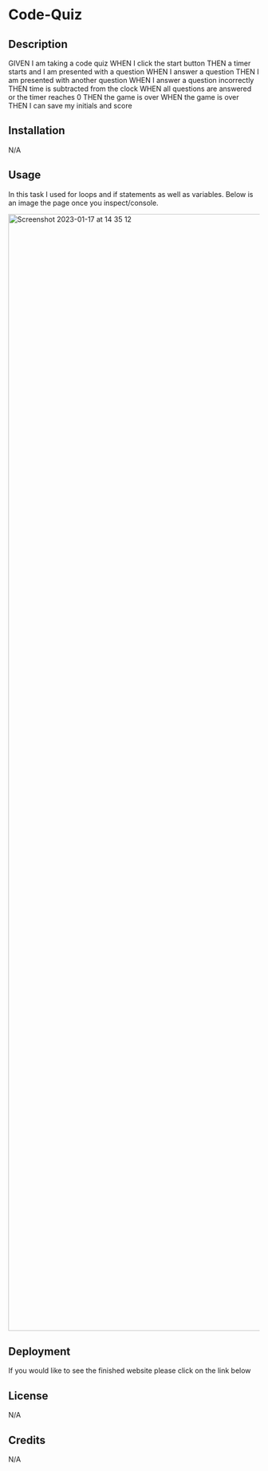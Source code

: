 # Code-Quiz

## Description

GIVEN I am taking a code quiz
WHEN I click the start button
THEN a timer starts and I am presented with a question
WHEN I answer a question
THEN I am presented with another question
WHEN I answer a question incorrectly
THEN time is subtracted from the clock
WHEN all questions are answered or the timer reaches 0
THEN the game is over
WHEN the game is over
THEN I can save my initials and score


## Installation

N/A

## Usage

In this task I used for loops and if statements as well as variables. Below is an image the page once you inspect/console.


<img width="2240" alt="Screenshot 2023-01-17 at 14 35 12" src="https://user-images.githubusercontent.com/116956128/212927757-94e9a008-7494-45ed-b5ca-0427e6511e37.png">



## Deployment

If you would like to see the finished website please click on the link below



## License

N/A

## Credits

N/A